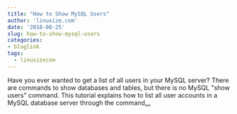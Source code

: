 ```yaml
---
title: "How to Show MySQL Users"
author: 'linuxize.com'
date: '2018-08-25'
slug: how-to-show-mysql-users
categories:
- bloglink
tags:
  - linuxizecom
---
```


Have you ever wanted to get a list of all users in your MySQL server? There are commands to show databases and tables, but there is no MySQL "show users" command. This tutorial explains how to list all user accounts in a MySQL database server through the command[... <i class="fas fa-external-link-alt"></i>](https://linuxize.com/post/how-to-show-mysql-users/)


